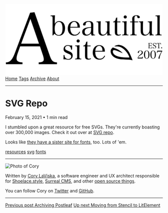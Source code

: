 <a href="../../index.html" class="header-link"><img src="../../images/logos/wordmark.svg" alt="A Beautiful Site" class="wordmark" /></a> <a href="../../index.html" class="nav-item">Home</a> <a href="../../tags/index.html" class="nav-item">Tags</a> <a href="../index.html" class="nav-item">Archive</a> <a href="../../about/index.html" class="nav-item">About</a>

---

# SVG Repo

February 15, 2021 • 1 min read

I stumbled upon a great resource for free SVGs. They're currently boasting over 300,000 images. Check it out over at [SVG repo](https://www.svgrepo.com/).

Looks like [they have a sister site for fonts](https://www.fontrepo.com/), too. Lots of 'em.

<a href="../../tags/resources/index.html" class="post-tag">resources</a> <a href="../../tags/svg/index.html" class="post-tag">svg</a> <a href="../../tags/fonts/index.html" class="post-tag">fonts</a>

---

<img src="http://0.gravatar.com/avatar/bf1b3b95fd5b096a3592247c29667b33?s=512" alt="Photo of Cory" class="avatar avatar-small" />

Written by [Cory LaViska](../../index-4.html), a software engineer and UX architect responsible for [Shoelace.style](https://shoelace.style/), [Surreal CMS](https://www.surrealcms.com/), and other [open source things](https://github.com/claviska).

You can follow Cory on [Twitter](https://twitter.com/claviska) and [GitHub](https://github.com/claviska).

---

<a href="../archiving-postleaf/index.html" class="post-nav-previous"><span class="small">Previous post</span> Archiving Postleaf</a> <a href="../moving-from-stencil-to-lit-element/index.html" class="post-nav-next"><span class="small">Up next</span> Moving from Stencil to LitElement</a>

